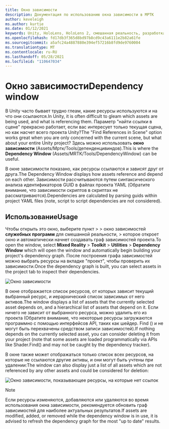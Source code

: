 ```yaml
---
title: Окно зависимости
description: Документация по использованию окна зависимости в МРТК
author: keveleigh
ms.author: kurtie
ms.date: 01/12/2021
keywords: Unity, HoloLens, HoloLens 2, смешанная реальность, разработка, MRTK
ms.openlocfilehash: fd17db3f365d8bd97b8cd9c43a6111e2b82a61fe
ms.sourcegitcommit: a5afc24a4887880e394ef57216b8fd9de9760004
ms.translationtype: MT
ms.contentlocale: ru-RU
ms.lasthandoff: 05/28/2021
ms.locfileid: "110647034"
---
```

# <a name="dependency-window"></a><span data-ttu-id="0094e-104">Окно зависимости</span><span class="sxs-lookup"><span data-stu-id="0094e-104">Dependency window</span></span>

<span data-ttu-id="0094e-105">В Unity часто бывает трудно глеам, какие ресурсы используются и на что они ссылаются.</span><span class="sxs-lookup"><span data-stu-id="0094e-105">In Unity, it is often difficult to gleam which assets are being used, and what is referencing them.</span></span> <span data-ttu-id="0094e-106">Параметр "найти ссылки в сцене" прекрасно работает, если вас интересует только текущая сцена, но как насчет всего проекта Unity?</span><span class="sxs-lookup"><span data-stu-id="0094e-106">The "Find References in Scene" option works great when you are only concerned with the current scene, but what about your entire Unity project?</span></span> <span data-ttu-id="0094e-107">Здесь можно использовать **окно зависимости** (Assets/Мртк/Tools/депенденцивиндов).</span><span class="sxs-lookup"><span data-stu-id="0094e-107">This is where the **Dependency Window** (Assets/MRTK/Tools/DependencyWindow) can be useful.</span></span>

<span data-ttu-id="0094e-108">В окне зависимости показано, как ресурсы ссылаются и зависят друг от друга.</span><span class="sxs-lookup"><span data-stu-id="0094e-108">The Dependency Window displays how assets reference and depend on each other.</span></span> <span data-ttu-id="0094e-109">Зависимости рассчитываются путем синтаксического анализа идентификаторов GUID в файлах проекта YAML (Обратите внимание, что зависимости скриптов в скриптах не рассматриваются).</span><span class="sxs-lookup"><span data-stu-id="0094e-109">Dependencies are calculated by parsing guids within project YAML files (note, script to script dependencies are not considered).</span></span>

## <a name="usage"></a><span data-ttu-id="0094e-110">Использование</span><span class="sxs-lookup"><span data-stu-id="0094e-110">Usage</span></span>

<span data-ttu-id="0094e-111">Чтобы открыть это окно, выберите пункт  >    >  окно зависимостей **служебных программ** для смешанной реальности,  >   которое откроет окно и автоматически начнет создавать граф зависимостей проекта.</span><span class="sxs-lookup"><span data-stu-id="0094e-111">To open the window, select **Mixed Reality** > **Toolkit** > **Utilities** > **Dependency Window** which will open the window and automatically begin building your project's dependency graph.</span></span> <span data-ttu-id="0094e-112">После построения графа зависимостей можно выбрать ресурсы на вкладке "проект", чтобы проверить их зависимости.</span><span class="sxs-lookup"><span data-stu-id="0094e-112">Once the dependency graph is built, you can select assets in the project tab to inspect their dependencies.</span></span>

![Окно зависимости](../images/dependency-window/MRTK_Dependency_Window.png)

<span data-ttu-id="0094e-114">В окне отображается список ресурсов, от которых зависит текущий выбранный ресурс, и иерархический список зависимых от него активов.</span><span class="sxs-lookup"><span data-stu-id="0094e-114">The window displays a list of assets that the currently selected asset depends on, and a hierarchical list of assets that depend on it.</span></span> <span data-ttu-id="0094e-115">Если ничего не зависит от выбранного ресурса, можно удалить его из проекта (Обратите внимание, что некоторые ресурсы загружаются программно с помощью интерфейсов API, таких как шейдер. Find () и не могут быть перехвачены средством записи зависимостей).</span><span class="sxs-lookup"><span data-stu-id="0094e-115">If nothing depends on the currently selected asset, you can consider deleting it from your project (note that some assets are loaded programmatically via APIs like Shader.Find() and may not be caught by the dependency tracker).</span></span>

<span data-ttu-id="0094e-116">В окне также может отображаться только список всех ресурсов, на которые не ссылаются другие активы, и они могут быть учтены при удалении:</span><span class="sxs-lookup"><span data-stu-id="0094e-116">The window can also display just a list of all assets which are not referenced by any other assets and could be considered for deletion:</span></span>

![Окно зависимости, показывающее ресурсы, на которые нет ссылок](../images/dependency-window/MRTK_Dependency_Window_Unreferenced.png)

> [!NOTE]
> <span data-ttu-id="0094e-118">Если ресурсы изменяются, добавляются или удаляются во время использования окна зависимости, рекомендуется обновить граф зависимостей для наиболее актуальных результатов.</span><span class="sxs-lookup"><span data-stu-id="0094e-118">If assets are modified, added, or removed while the dependency window is in use, it is advised to refresh the dependency graph for the most "up to date" results.</span></span>

